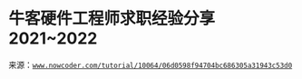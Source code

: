 # 牛客硬件工程师求职经验分享 2021~2022

来源：[`www.nowcoder.com/tutorial/10064/06d0598f94704bc686305a31943c53d0`](https://www.nowcoder.com/tutorial/10064/06d0598f94704bc686305a31943c53d0)